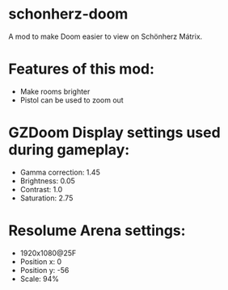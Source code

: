 # schonherz-doom
A mod to make Doom easier to view on Schönherz Mátrix.

# Features of this mod:
- Make rooms brighter
- Pistol can be used to zoom out


# GZDoom Display settings used during gameplay:
- Gamma correction: 1.45
- Brightness: 0.05
- Contrast: 1.0
- Saturation: 2.75

# Resolume Arena settings:
- 1920x1080@25F
- Position x: 0
- Position y: -56
- Scale: 94%
